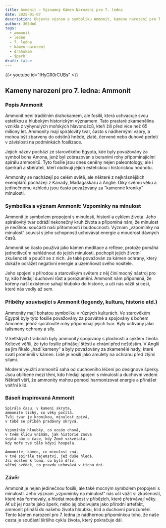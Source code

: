 ```yaml
---
title: Ammonit – Významný Kámen Narození pro 7. ledna
date: 2025-01-07
description: Objevte význam a symboliku Ammonit, kamene narození pro 7. ledna, který symbolizuje Vzpomínky na minulost. Přečtěte si legendy a inspirující příběhy.
author: 365dnů
tags:
  - ammonit
  - leden
  - 7. ledna
  - kámen narození
  - drahokam
  - šperk
draft: false
---
```


{{< youtube id="IHyGR0rCUBs" >}}


## Kameny narození pro 7. ledna: Ammonit

### Popis Ammonit

Ammonit není tradičním drahokamem, ale fosilií, která uchvacuje svou estetikou a hlubokým historickým významem. Tato prastaré zkamenělina vznikla z vyhynulých mořských hlavonožců, kteří žili před více než 65 miliony let. Ammonity mají spirálovitý tvar, často s nádhernými vzory, a mohou být zbarveny do odstínů hnědé, zlaté, červené nebo duhové perleti v závislosti na podmínkách fosilizace.

Jejich název pochází ze starověkého Egypta, kde byly považovány za symbol boha Amona, jenž byl zobrazován s beraními rohy připomínajícími spirálu ammonitů. Tyto fosílie jsou dnes ceněny nejen paleontology, ale i šperkaři a sběrateli, kteří obdivují jejich estetickou i historickou hodnotu.

Ammonity se nacházejí po celém světě, ale některé z nejkrásnějších exemplářů pocházejí z Kanady, Madagaskaru a Anglie. Díky svému věku a jedinečnému vzhledu jsou často považovány za "kamenné kroniky" minulosti.

### Symbolika a význam Ammonit: Vzpomínky na minulost

Ammonit je symbolem propojení s minulostí, historií a cyklem života. Jeho spirálovitý tvar odráží nekonečný kruh života a připomíná nám, že minulost je nedílnou součástí naší přítomnosti i budoucnosti. Význam „vzpomínky na minulost“ souvisí s jeho schopností uchovávat energie a moudrost dávných časů.

Ammonit se často používá jako kámen meditace a reflexe, protože pomáhá jednotlivcům nahlédnout do jejich minulosti, pochopit jejich životní zkušenosti a poučit se z nich. Je také považován za kámen ochrany, který dokáže odrážet negativní energie a uzemňovat svého nositele.

Jeho spojení s přírodou a starověkým světem z něj činí mocný nástroj pro ty, kdo hledají duchovní růst a porozumění. Ammonit nám připomíná, že kořeny naší existence sahají hluboko do historie, a učí nás vážit si cest, které nás vedly až sem.

### Příběhy související s Ammonit (legendy, kultura, historie atd.)

Ammonity mají bohatou symboliku v různých kulturách. Ve starověkém Egyptě byly tyto fosílie považovány za posvátné a spojovány s bohem Amonem, jehož spirálovité rohy připomínají jejich tvar. Byly uctívány jako talismany ochrany a síly.

V keltských tradicích byly ammonity spojovány s plodností a cyklem života. Keltové věřili, že tyto fosílie přinášejí štěstí a chrání před neštěstím. V Anglii se jim říkalo „hadí kameny“ a byly považovány za zkamenělé hady, které svatí proměnili v kámen. Lidé je nosili jako amulety na ochranu před zlými silami.

Moderní využití ammonitů sahá od duchovního léčení po designové šperky. Jsou oblíbené mezi těmi, kdo hledají spojení s minulostí a duchovní vedení. Někteří věří, že ammonity mohou pomoci harmonizovat energie a přinášet vnitřní klid.

### Báseň inspirovaná Ammonit

```
Spirála času, v kameni skryta,  
ammonite tichý, co věky počítá.  
Tvůj tvar je kronikou, minulost zpívá,  
v tobě se příběh pradávný skrývá.  

Vzpomínky hloubky, co oceán chová,  
v tvém klidu vnímám, jak historie znova  
šeptá nám o čase, kdy Země vzkvétala,  
kdy moře tvé tělo kdysi houpala.  

Ammonite, kámen, co minulost zná,  
v tvé spirále tajemství, jež duše hledá.  
Jsi mostem k tomu, co bylo dřív,  
věčný svědek, co pravdu uchovává v tichu dní.  
```

### Závěr

Ammonit je nejen jedinečnou fosílií, ale také mocným symbolem propojení s minulostí. Jeho význam „vzpomínky na minulost“ nás učí vážit si zkušeností, které nás formovaly, a hledat moudrost v příbězích, které přetrvávají věky. Ať už jej nosíte jako šperk, nebo jej obdivujete jako přírodní artefakt, ammonit přináší do našeho života hloubku, klid a duchovní porozumění. Tento kámen narození pro 7. ledna je nádhernou připomínkou toho, že naše cesta je součástí širšího cyklu života, který pokračuje dál.
